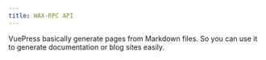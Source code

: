 ```yaml
---
title: WAX-RPC API
---
```


VuePress basically generate pages from Markdown files. So you can use it to generate documentation or blog sites easily.
